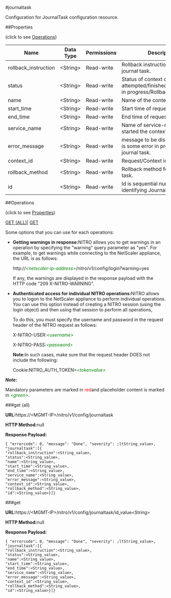 #journaltask

Configuration for JournalTask configuration resource.


##Properties 
<span>(click to see [Operations](#opera))</span>


<table><thead><tr><th>Name</th><th>Data Type</th><th>Permissions</th><th>Description</th></tr></thead><tbody><tr><td>rollback_instruction</td><td>&lt;String></td><td>Read-write</td><td>Rollback instruction for the journal task.</td></tr><tr><td>status</td><td>&lt;String></td><td>Read-write</td><td>Status of context could be attempted/finished/Error/Rollback in progress/Rollback Completed.</td></tr><tr><td>name</td><td>&lt;String></td><td>Read-write</td><td>Name of the context.</td></tr><tr><td>start_time</td><td>&lt;String></td><td>Read-write</td><td>Start time of request..</td></tr><tr><td>end_time</td><td>&lt;String></td><td>Read-write</td><td>End time of request.</td></tr><tr><td>service_name</td><td>&lt;String></td><td>Read-write</td><td>Name of service-request which started the context.</td></tr><tr><td>error_message</td><td>&lt;String></td><td>Read-write</td><td>message to be displayed if there is some error in processing journal task.</td></tr><tr><td>context_id</td><td>&lt;String></td><td>Read-write</td><td>Request/Context id of the task.</td></tr><tr><td>rollback_method</td><td>&lt;String></td><td>Read-write</td><td>Rollback method for the journal task.</td></tr><tr><td>id</td><td>&lt;String></td><td>Read-write</td><td>Id is sequential number identifying Journal Task.</td></tr></tbody></table>
##Operations 
<span>(click to see [Properties](#prope))</span>


[GET (ALL)](#get-)| [GET]()


Some options that you can use for each operations:
<ul><li><p><b>Getting warnings in response:</b>NITRO allows you to get warnings in an operation by specifying the "warning" query parameter as "yes". For example, to get warnings while connecting to the NetScaler appliance, the URL is as follows:</p><p>http://<span style="color:green;font-style:italic;">&lt;netscaler-ip-address&gt;</span>/nitro/v1/config/login?warning=yes</p><p>If any, the warnings are displayed in the response payload with the HTTP code "209 X-NITRO-WARNING".</p></li><li><p><b>Authenticated access for individual NITRO operations:</b>NITRO allows you to logon to the NetScaler appliance to perform individual operations. You can use this option instead of creating a NITRO session (using the login object) and then using that session to perform all operations,</p><p>To do this, you must specify the username and password in the request header of the NITRO request as follows:</p><p>X-NITRO-USER:<span style="color:green;font-style:italic;">&lt;username&gt;</span></p><p>X-NITRO-PASS:<span style="color:green;font-style:italic;">&lt;password&gt;</span></p><p><b>Note:</b>In such cases, make sure that the request header DOES not include the following:</p><p>Cookie:NITRO_AUTH_TOKEN=<span style="color:green;font-style:italic;">&lt;tokenvalue&gt;</span></p></li></ul>



***Note:*** 
Mandatory parameters are marked in <span style="color:#FF0000;">red</span>and placeholder content is marked in <span style="color:green;font-style:italic">&lt;green&gt;</span>.

###get (all)



<b>URL:</b>https://&lt;MGMT-IP&gt;/nitro/v1/config/journaltask
<b>HTTP Method:</b>null
<b>Response Payload: </b>```{ "errorcode": 0, "message": "Done", "severity": ;ltString_value>, "journaltask":[{"rollback_instruction":<String_value>,"status":<String_value>,"name":<String_value>,"start_time":<String_value>,"end_time":<String_value>,"service_name":<String_value>,"error_message":<String_value>,"context_id":<String_value>,"rollback_method":<String_value>,"id":<String_value>}]}```



###get



<b>URL:</b>https://&lt;MGMT-IP&gt;/nitro/v1/config/journaltask/id_value&lt;String&gt;
<b>HTTP Method:</b>null
<b>Response Payload: </b>```{ "errorcode": 0, "message": "Done", "severity": ;ltString_value>, "journaltask":[{"rollback_instruction":<String_value>,"status":<String_value>,"name":<String_value>,"start_time":<String_value>,"end_time":<String_value>,"service_name":<String_value>,"error_message":<String_value>,"context_id":<String_value>,"rollback_method":<String_value>,"id":<String_value>}]}```



